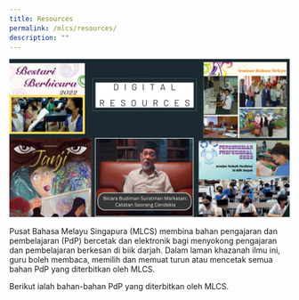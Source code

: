 ```yaml
---
title: Resources
permalink: /mlcs/resources/
description: ""
---
```

![](/images/001%20digital%20resources%20collage.jpg)

Pusat Bahasa Melayu Singapura (MLCS) membina bahan pengajaran dan pembelajaran (PdP) bercetak dan elektronik bagi menyokong pengajaran dan pembelajaran berkesan di biik darjah. Dalam laman khazanah ilmu ini, guru boleh membaca, memilih dan memuat turun atau mencetak semua bahan PdP yang diterbitkan oleh MLCS.

Berikut ialah bahan-bahan PdP yang diterbitkan oleh MLCS.